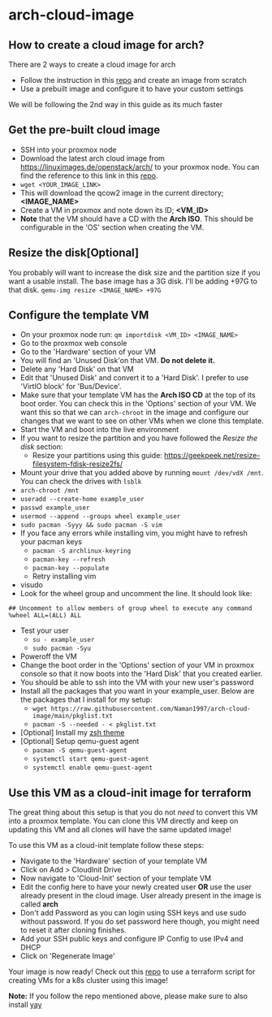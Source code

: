 # arch-cloud-image

## How to create a cloud image for arch?

There are 2 ways to create a cloud image for arch
- Follow the instruction in this [repo](https://github.com/hartwork/image-bootstrap) and create an image from scratch
- Use a prebuilt image and configure it to have your custom settings

We will be following the 2nd way in this guide as its much faster

## Get the pre-built cloud image

- SSH into your proxmox node
- Download the latest arch cloud image from https://linuximages.de/openstack/arch/ to your proxmox node. You can find the reference to this link in this [repo](https://github.com/hartwork/image-bootstrap).
- `wget <YOUR_IMAGE_LINK>`
- This will download the qcow2 image in the current directory; **<IMAGE_NAME>**
- Create a VM in proxmox and note down its ID; **<VM_ID>**
- **Note** that the VM should have a CD with the **Arch ISO**. This should be configurable in the 'OS' section when creating the VM.


## Resize the disk[Optional]
You probably will want to increase the disk size and the partition size if you want a usable install. The base image has a 3G disk. I'll be adding +97G to that disk.
`qemu-img resize <IMAGE_NAME> +97G`

## Configure the template VM

- On your proxmox node run: `qm importdisk <VM_ID> <IMAGE_NAME>`
- Go to the proxmox web console
- Go to the 'Hardware' section of your VM
- You will find an 'Unused Disk'on that VM. **Do not delete it.**
- Delete any 'Hard Disk' on that VM
- Edit that 'Unused Disk' and convert it to a 'Hard Disk'. I prefer to use 'VirtIO block' for 'Bus/Device'.
- Make sure that your template VM has the **Arch ISO CD** at the top of its boot order. You can check this in the 'Options' section of your VM. We want this so that we can `arch-chroot` in the image and configure our changes that we want to see on other VMs when we clone this template.
- Start the VM and boot into the live environment
- If you want to resize the partition and you have followed the *Resize the disk* section:
    - Resize your partitions using this guide: https://geekpeek.net/resize-filesystem-fdisk-resize2fs/
- Mount your drive that you added above by running `mount /dev/vdX /mnt`. You can check the drives with `lsblk`
- `arch-chroot /mnt`
- `useradd --create-home example_user`
- `passwd example_user`
- `usermod --append --groups wheel example_user`
- `sudo pacman -Syyy && sudo pacman -S vim`
- If you face any errors while installing vim, you might have to refresh your pacman keys
    - `pacman -S archlinux-keyring`
    - `pacman-key --refresh`
    - `pacman-key --populate`
    - Retry installing vim
- visudo
- Look for the wheel group and uncomment the line. It should look like:
```
## Uncomment to allow members of group wheel to execute any command
%wheel ALL=(ALL) ALL
```
- Test your user
  - `su - example_user`
  - `sudo pacman -Syu`
- Poweroff the VM
- Change the boot order in the 'Options' section of your VM in proxmox console so that it now boots into the 'Hard Disk' that you created earlier.
- You should be able to ssh into the VM with your new user's password
- Install all the packages that you want in your example_user. Below are the packages that I install for my setup:
  - `wget https://raw.githubusercontent.com/Naman1997/arch-cloud-image/main/pkglist.txt`
  - `pacman -S --needed - < pkglist.txt`
- [Optional] Install my [zsh theme](https://github.com/Naman1997/Terminal-themes/tree/main/zsh)
- [Optional] Setup qemu-guest agent
    - `pacman -S qemu-guest-agent`
    - `systemctl start qemu-guest-agent`
    - `systemctl enable qemu-guest-agent`

## Use this VM as a cloud-init image for terraform
The great thing about this setup is that you do not *need* to convert this VM into a proxmox template. You can clone this VM directly and keep on updating this VM and all clones will have the same updated image!

To use this VM as a cloud-init template follow these steps:
- Navigate to the 'Hardware' section of your template VM
- Click on Add > CloudInit Drive
- Now navigate to 'Cloud-Init' section of your template VM
- Edit the config here to have your newly created user **OR** use the user already present in the cloud image. User already present in the image is called **arch**
- Don't add Password as you can login using SSH keys and use sudo without password. If you do set password here though, you might need to reset it after cloning finishes.
- Add your SSH public keys and configure IP Config to use IPv4 and DHCP
- Click on 'Regenerate Image'

Your image is now ready! 
Check out this [repo](https://github.com/Naman1997/proxmox-terraform-template-k8s) to use a terraform script for creating VMs for a k8s cluster using this image!

**Note:** If you follow the repo mentioned above, please make sure to also install [yay](https://github.com/Jguer/yay)
